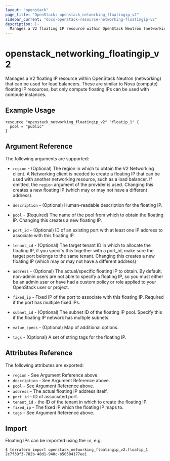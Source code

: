```yaml
---
layout: "openstack"
page_title: "OpenStack: openstack_networking_floatingip_v2"
sidebar_current: "docs-openstack-resource-networking-floatingip-v2"
description: |-
  Manages a V2 floating IP resource within OpenStack Neutron (networking).
---
```


# openstack\_networking\_floatingip_v2

Manages a V2 floating IP resource within OpenStack Neutron (networking)
that can be used for load balancers.
These are similar to Nova (compute) floating IP resources,
but only compute floating IPs can be used with compute instances.

## Example Usage

```hcl
resource "openstack_networking_floatingip_v2" "floatip_1" {
  pool = "public"
}
```

## Argument Reference

The following arguments are supported:

* `region` - (Optional) The region in which to obtain the V2 Networking client.
    A Networking client is needed to create a floating IP that can be used with
    another networking resource, such as a load balancer. If omitted, the
    `region` argument of the provider is used. Changing this creates a new
    floating IP (which may or may not have a different address).

* `description` - (Optional) Human-readable description for the floating IP.

* `pool` - (Required) The name of the pool from which to obtain the floating
    IP. Changing this creates a new floating IP.

* `port_id` - (Optional) ID of an existing port with at least one IP address to
    associate with this floating IP.

* `tenant_id` - (Optional) The target tenant ID in which to allocate the floating
    IP, if you specify this together with a port_id, make sure the target port
    belongs to the same tenant. Changing this creates a new floating IP (which
    may or may not have a different address)

* `address` - (Optional) The actual/specific floating IP to obtain. By default,
    non-admin users are not able to specify a floating IP, so you must either be 
    an admin user or have had a custom policy or role applied to your OpenStack 
    user or project.

* `fixed_ip` - Fixed IP of the port to associate with this floating IP. Required if
    the port has multiple fixed IPs.

* `subnet_id` - (Optional) The subnet ID of the floating IP pool. Specify this if
    the floating IP network has multiple subnets.

* `value_specs` - (Optional) Map of additional options.

* `tags` - (Optional) A set of string tags for the floating IP.

## Attributes Reference

The following attributes are exported:

* `region` - See Argument Reference above.
* `description` - See Argument Reference above.
* `pool` - See Argument Reference above.
* `address` - The actual floating IP address itself.
* `port_id` - ID of associated port.
* `tenant_id` - the ID of the tenant in which to create the floating IP.
* `fixed_ip` - The fixed IP which the floating IP maps to.
* `tags` - See Argument Reference above.

## Import

Floating IPs can be imported using the `id`, e.g.

```
$ terraform import openstack_networking_floatingip_v2.floatip_1 2c7f39f3-702b-48d1-940c-b50384177ee1
```
